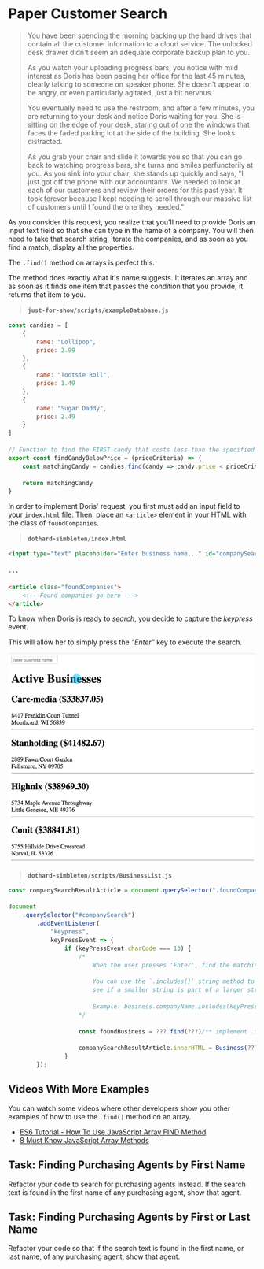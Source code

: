 # Paper Customer Search

> You have been spending the morning backing up the hard drives that contain all the customer information to a cloud service. The unlocked desk drawer didn't seem an adequate corporate backup plan to you.
>
> As you watch your uploading progress bars, you notice with mild interest as Doris has been pacing her office for the last 45 minutes, clearly talking to someone on speaker phone. She doesn't appear to be angry, or even particularly agitated, just a bit nervous.
>
> You eventually need to use the restroom, and after a few minutes, you are returning to your desk and notice Doris waiting for you. She is sitting on the edge of your desk, staring out of one the windows that faces the faded parking lot at the side of the building. She looks distracted.
>
> As you grab your chair and slide it towards you so that you can go back to watching progress bars, she turns and smiles perfunctorily at you. As you sink into your chair, she stands up quickly and says, "I just got off the phone with our accountants. We needed to look at each of our customers and review their orders for this past year. It took forever because I kept needing to scroll through our massive list of customers until I found the one they needed."

As you consider this request, you realize that you'll need to provide Doris an input text field so that she can type in the name of a company. You will then need to take that search string, iterate the companies, and as soon as you find a match, display all the properties.

The `.find()` method on arrays is perfect this.

The method does exactly what it's name suggests. It iterates an array and as soon as it finds one item that passes the condition that you provide, it returns that item to you.

> **`just-for-show/scripts/exampleDatabase.js`**

```js
const candies = [
    {
        name: "Lollipop",
        price: 2.99
    },
    {
        name: "Tootsie Roll",
        price: 1.49
    },
    {
        name: "Sugar Daddy",
        price: 2.49
    }
]

// Function to find the FIRST candy that costs less than the specified amount
export const findCandyBelowPrice = (priceCriteria) => {
    const matchingCandy = candies.find(candy => candy.price < priceCriteria)

    return matchingCandy
}
```

In order to implement Doris' request, you first must add an input field to your `index.html` file. Then, place an `<article>` element in your HTML with the class of `foundCompanies`.

> **`dothard-simbleton/index.html`**

```html
<input type="text" placeholder="Enter business name..." id="companySearch" />

...

<article class="foundCompanies">
    <!-- Found companies go here --->
</article>

```

To know when Doris is ready to _search_, you decide to capture the _keypress_ event.

This will allow her to simply press the _"Enter"_ key to execute the search.

![searching businesses](./images/searching-companies.gif)


> **`dothard-simbleton/scripts/BusinessList.js`**

```js
const companySearchResultArticle = document.querySelector(".foundCompanies")

document
    .querySelector("#companySearch")
        .addEventListener(
            "keypress",
            keyPressEvent => {
                if (keyPressEvent.charCode === 13) {
                    /*
                        When the user presses 'Enter', find the matching business.

                        You can use the `.includes()` string method to
                        see if a smaller string is part of a larger string.

                        Example: business.companyName.includes(keyPressEvent.target.value)
                    */

                    const foundBusiness = ???.find(???)/** implement .find() method here */

                    companySearchResultArticle.innerHTML = Business(???);
                }
        });
```

## Videos With More Examples

You can watch some videos where other developers show you other examples of how to use the `.find()` method on an array.

* [ES6 Tutorial - How To Use JavaScript Array FIND Method](https://www.youtube.com/watch?v=PMRkx51LGSQ)
* [8 Must Know JavaScript Array Methods](https://youtu.be/R8rmfD9Y5-c?t=174)

## Task: Finding Purchasing Agents by First Name

Refactor your code to search for purchasing agents instead. If the search text is found in the first name of any purchasing agent, show that agent.

## Task: Finding Purchasing Agents by First or Last Name

Refactor your code so that if the search text is found in the first name, or last name, of any purchasing agent, show that agent.
